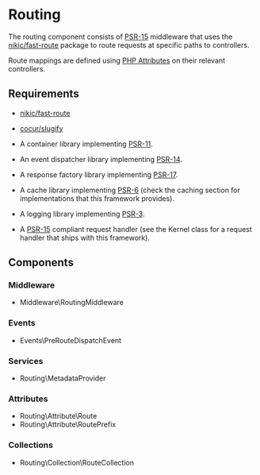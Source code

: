 # Routing

The routing component consists of [PSR-15](https://www.php-fig.org/psr/psr-15/) middleware that uses the [nikic/fast-route](https://packagist.org/packages/nikic/fast-route) package to route requests at specific paths to controllers.

Route mappings are defined using [PHP Attributes](https://www.php.net/manual/en/language.attributes.overview.php) on their relevant controllers.

## Requirements

* [nikic/fast-route](https://packagist.org/packages/nikic/fast-route)
* [cocur/slugify](https://packagist.org/packages/cocur/slugify)
* A container library implementing [PSR-11](https://www.php-fig.org/psr/psr-11).
* An event dispatcher library implementing [PSR-14](https://www.php-fig.org/psr/psr-14).
* A response factory library implementing [PSR-17](https://www.php-fig.org/psr/psr-17).
* A cache library implementing [PSR-6](https://www.php-fig.org/psr/psr-6) (check the caching section for implementations that this framework provides).

* A logging library implementing [PSR-3](https://www.php-fig.org/psr/psr-3).
* A [PSR-15](https://www.php-fig.org/psr/psr-15/) compliant request handler (see the Kernel class for a request handler that ships with this framework).

## Components

### Middleware

* Middleware\RoutingMiddleware

### Events

* Events\PreRouteDispatchEvent

### Services

* Routing\MetadataProvider

### Attributes

* Routing\Attribute\Route
* Routing\Attribute\RoutePrefix

### Collections

* Routing\Collection\RouteCollection
